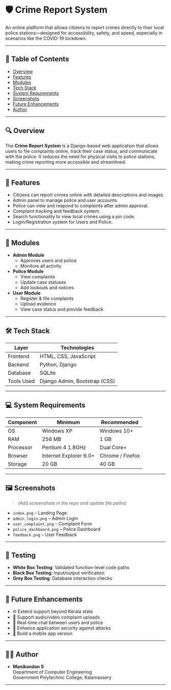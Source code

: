 # 🛡️ Crime Report System

An online platform that allows citizens to report crimes directly to their local police stations—designed for accessibility, safety, and speed, especially in scenarios like the COVID-19 lockdown.

---

## 📌 Table of Contents
- [Overview](#-overview)
- [Features](#-features)
- [Modules](#-modules)
- [Tech Stack](#-tech-stack)
- [System Requirements](#-system-requirements)
- [Screenshots](#-screenshots)
- [Future Enhancements](#-future-enhancements)
- [Author](#-author)

---

## 🔍 Overview

The **Crime Report System** is a Django-based web application that allows users to file complaints online, track their case status, and communicate with the police. It reduces the need for physical visits to police stations, making crime reporting more accessible and streamlined.

---

## 🚀 Features

- Citizens can report crimes online with detailed descriptions and images.
- Admin panel to manage police and user accounts.
- Police can view and respond to complaints after admin approval.
- Complaint tracking and feedback system.
- Search functionality to view local crimes using a pin code.
- Login/Registration system for Users and Police.

---

## 🧩 Modules

- **Admin Module**
  - Approves users and police
  - Monitors all activity
- **Police Module**
  - View complaints
  - Update case statuses
  - Add lookouts and notices
- **User Module**
  - Register & file complaints
  - Upload evidence
  - View case status and provide feedback

---

## 🛠 Tech Stack

| Layer       | Technologies                    |
|-------------|---------------------------------|
| Frontend    | HTML, CSS, JavaScript           |
| Backend     | Python, Django                  |
| Database    | SQLite                          |
| Tools Used  | Django Admin, Bootstrap (CSS)   |

---

## 💻 System Requirements

| Component           | Minimum                   | Recommended               |
|---------------------|---------------------------|---------------------------|
| OS                  | Windows XP                | Windows 10+               |
| RAM                 | 256 MB                    | 1 GB                      |
| Processor           | Pentium 4 1.8GHz          | Dual Core+                |
| Browser             | Internet Explorer 6.0+    | Chrome / Firefox          |
| Storage             | 20 GB                     | 40 GB                     |

---

## 🖼️ Screenshots

> *(Add screenshots in the repo and update file paths)*

- `index.png` – Landing Page  
- `admin_login.png` – Admin Login  
- `user_complaint.png` – Complaint Form  
- `police_dashboard.png` – Police Dashboard  
- `feedback.png` – User Feedback  

---

## 🧪 Testing

- **White Box Testing**: Validated function-level code paths
- **Black Box Testing**: Input/output verification
- **Grey Box Testing**: Database interaction checks

---

## 🧱 Future Enhancements

- 🌐 Extend support beyond Kerala state
- 🎤 Support audio/video complaint uploads
- 💬 Real-time chat between users and police
- 🔐 Enhance application security against attacks
- 📱 Build a mobile app version

---

## 👨‍💻 Author

- **Manikandan S**  
  Department of Computer Engineering  
  Government Polytechnic College, Kalamassery

---


